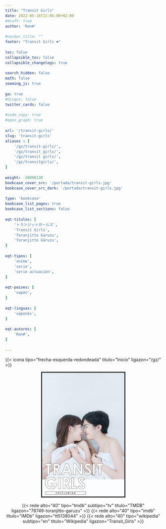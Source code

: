 ```yaml
---
title: "Transit Girls"
date: 2022-05-16T22:05:00+02:00
#draft: true
author: 'Ran#'

#navbar_title: ""
footer: "Transit Girls ❤️"

toc: false
collapsible_toc: false
collapsible_changelogs: true

search_hidden: false
math: false
zooming_js: true

ga: true
#disqus: false
twitter_cards: false

#code_copy: true
#open_graph: true

url: '/transit-girls/'
slug: 'transit-girls'
aliases : [
    '/gz/transit-girls/',
    '/gz/transit_girls/',
    '/gz/transit girls/',
    '/gz/transitgirls/',
]

weight: -20090130
bookcase_cover_src: '/portada/transit-girls.jpg'
bookcase_cover_src_dark: '/portada/transit-girls.jpg'

type: 'bookcase'
bookcase_list_pages: true
bookcase_list_sections: false

eqt-titulos: [
    'トランジットガールズ',
    'Transit Girls',
    'Toranjitto Garuzu',
    'Toranjitto Gāruzu',
]

eqt-tipos: [
    'anime',
    'serie',
    'serie actuación',
]

eqt-paises: [
    'xapón',
]

eqt-linguas: [
    'xaponés',
]

eqt-autores: [
    'Ran#',
]

---
```


{{< icona tipo="frecha-esquerda-redondeada" titulo="Inicio" ligazon="/gz/" >}}

<div style="text-align: center">
<img style="border: 3px solid currentColor" height=400 title="Transit Girls" alt="Transit Girls" src="/portada/transit-girls.jpg">

{{< rede alto="40" tipo="tmdb" subtipo="tv" titulo="TMDB" ligazon="78749-toranjitto-garuzu" >}}
{{< rede alto="40" tipo="imdb" titulo="IMDb" ligazon="tt5138044" >}}
{{< rede alto="40" tipo="wikipedia" subtipo="en" titulo="Wikipedia" ligazon="Transit_Girls" >}}
</div>
